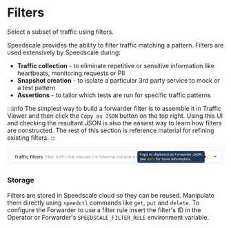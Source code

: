 
# Filters

Select a subset of traffic using filters.

Speedscale provides the ability to filter traffic matching a pattern. Filters are used extensively by Speedscale during:

* **Traffic collection** - to eliminate repetitive or sensitive information like heartbeats, monitoring requests or PII
* **Snapshot creation** - to isolate a particular 3rd party service to mock or a test pattern
* **Assertions** - to tailor which tests are run for specific traffic patterns

:::info
The simplest way to build a forwarder filter is to assemble it in Traffic Viewer and then click the `Copy as JSON` button on the top right. Using this UI and checking the resultant JSON is also the easiest way to learn how filters are constructed. The rest of this section is reference material for refining existing filters.
:::

![Click "Copy to clipboard" in the Traffic Viewer to export a Forwarder filter](./image(9).png)

### Storage

Filters are stored in Speedscale cloud so they can be reused. Manipulate them directly using `speedctl` commands like `get`, `put` and `delete`. To configure the Forwarder to use a filter rule insert the filter's ID in the Operator or Forwarder's `SPEEDSCALE_FILTER_RULE` environment variable.

